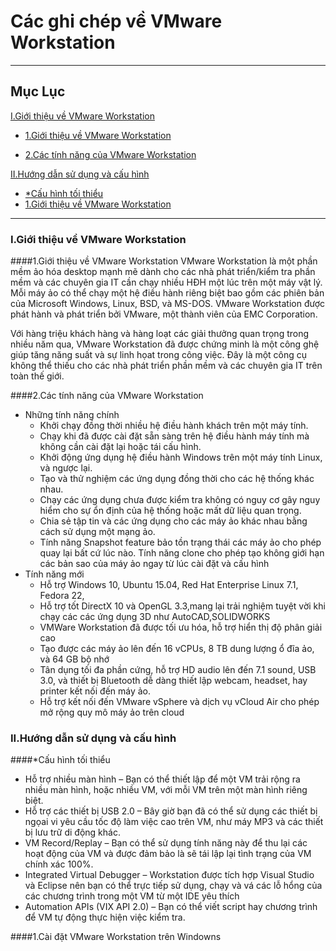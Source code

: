 # Các ghi chép về VMware Workstation
----
## Mục Lục

[I.Giới thiệu về VMware Workstation](#gioi-thieu)

* [1.Giới thiệu về VMware Workstation](#gioi-thieu)

* [2.Các tính năng của VMware Workstation](#gioi-thieu)

[II.Hướng dẫn sử dụng và cấu hình](#cau-hinh)
* [*Cấu hình tối thiểu](#cau-hinh-min)
* [1.Giới thiệu về VMware Workstation](#cau-hinh1)

----


### I.Giới thiệu về VMware Workstation <a id="gioi-thieu"></a>
####1.Giới thiệu về VMware Workstation<a id="gioi-thieu1"></a>
VMware Workstation là một phần mềm ảo hóa desktop mạnh mẽ dành cho các nhà phát triển/kiểm tra phần mềm và các chuyên gia IT cần chạy nhiều HĐH một lúc trên một máy vật lý. Mỗi máy ảo có thể chạy một hệ điều hành riêng biệt bao gồm các phiên bản của Microsoft Windows, Linux, BSD, và MS-DOS. VMware Workstation được phát hành và phát triển bởi VMware, một thành viên của EMC Corporation. 

Với hàng triệu khách hàng và hàng loạt các giải thưởng quan trọng trong nhiều năm qua, VMware Workstation đã được chứng minh là một công ghệ giúp tăng năng suất và sự linh họat trong công việc. Đây là một công cụ không thể thiếu cho các nhà phát triển phần mềm và các chuyên gia IT trên toàn thế giới.

####2.Các tính năng của VMware Workstation <a id="gioi-thieu2"></a>
- Những tính năng chính
  <ul>
  <li>Khởi chạy đồng thời nhiều hệ điều hành khách trên một máy tính. </li>
  <li>Chạy khi đã được cài đặt sẵn sàng trên hệ điều hành máy tính mà không cần cài đặt lại hoặc tái cấu hình.</li>
  <li> Khởi động ứng dụng hệ điều hành Windows trên một máy tính Linux, và ngược lại.</li>
  <li>Tạo và thử nghiệm các ứng dụng đồng thời cho các hệ thống khác nhau.</li>
  <li>Chạy các ứng dụng chưa được kiểm tra không có nguy cơ gây nguy hiểm cho sự ổn định của hệ thống hoặc mất dữ liệu quan trọng.</li>
  <li>Chia sẻ tập tin và các ứng dụng cho các máy ảo khác nhau bằng cách sử dụng một mạng ảo.</li>
  <li>Tính năng Snapshot feature bảo tồn trạng thái các máy ảo cho phép quay lại bất cứ lúc nào. Tính năng clone cho phép tạo không giới hạn các bản sao của máy ảo ngay từ lúc cài đặt và cấu hình</li>
  </ul>
- Tính năng mới
  <ul>
  <li>Hỗ trợ Windows 10, Ubuntu 15.04, Red Hat Enterprise Linux 7.1, Fedora 22, </li>
  <li>Hỗ trợ tốt DirectX 10 và OpenGL 3.3,mang lại trải nghiệm tuyệt vời khi chạy các các ứng dụng 3D như AutoCAD,SOLIDWORKS</li>
  <li>VMWare Workstation đã được tối ưu hóa, hỗ trợ hiển thị độ phân giải cao </li>
  <li>Tạo được các máy ảo lên đến 16 vCPUs, 8 TB dung lượng ổ đĩa ảo, và 64 GB bộ nhớ</li>
  <li>Tân dụng tối đa phần cứng, hỗ trợ HD audio lên đến 7.1 sound, USB 3.0, và thiết bị Bluetooth dễ dàng thiết lập webcam, headset, hay printer kết nối đến máy ảo. </li>
  <li>Hỗ trợ kết nối đến VMware vSphere và dịch vụ vCloud Air cho phép mở rộng quy mô máy ảo trên cloud </li>
  </ul>


### II.Hướng dẫn sử dụng và cấu hình <a id="cau-hinh"></a>
####*Cấu hình tối thiểu<a id="cau-hinh-min"></a>
  <ul>
  <li>Hỗ trợ nhiều màn hình – Bạn có thể thiết lập để một VM trải rộng ra nhiều màn hình, hoặc nhiều VM, với mỗi VM trên một màn hình riêng biệt. </li>
  <li>Hỗ trợ các thiết bị USB 2.0 – Bây giờ bạn đã có thể sử dụng các thiết bị ngọai vi yêu cầu tốc độ làm việc cao trên VM, như máy MP3 và các thiết bị lưu trữ di động khác.</li>
  <li>VM Record/Replay – Bạn có thể sử dụng tính năng này để thu lại các hoạt động của VM và được đảm bảo là sẽ tái lập lại tình trạng của VM chính xác 100%.</li>
  <li>Integrated Virtual Debugger – Workstation được tích hợp Visual Studio và Eclipse nên bạn có thể trực tiếp sử dụng, chạy và vá các lỗ hổng của các chương trình trong một VM từ một IDE yêu thích  </li>
  <li>Automation APIs (VIX API 2.0) – Bạn có thể viết script hay chương trình để VM tự động thực hiện việc kiểm tra. </li>
  </ul>
####1.Cài đặt VMware Workstation trên Windowns<a id="cau-hinh1"></a>


